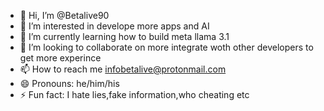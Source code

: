 - 👋 Hi, I’m @Betalive90
- 👀 I’m interested in develope more apps and AI 
- 🌱 I’m currently learning how to build meta llama 3.1 
- 💞️ I’m looking to collaborate on more integrate woth other developers to get more experince
- 📫 How to reach me infobetalive@protonmail.com
- 😄 Pronouns: he/him/his
- ⚡ Fun fact: I hate lies,fake information,who cheating etc

<!---
Betalive90/Betalive90 is a ✨ special ✨ repository because its `README.md` (this file) appears on your GitHub profile.
You can click the Preview link to take a look at your changes.
--->
